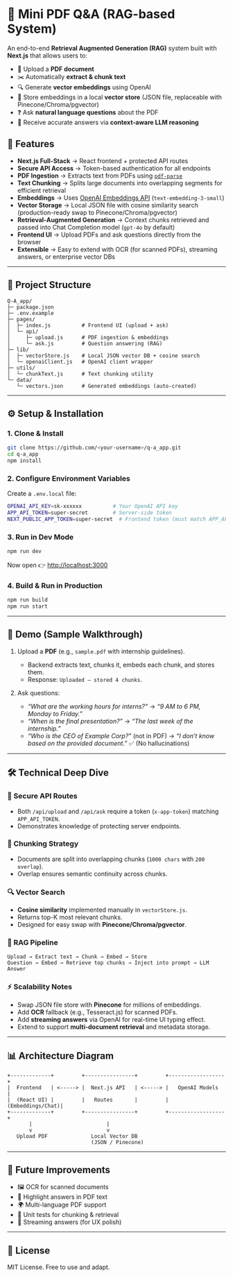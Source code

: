 
# 📘 Mini PDF Q\&A (RAG-based System)

An end-to-end **Retrieval Augmented Generation (RAG)** system built with **Next.js** that allows users to:

* 📂 Upload a **PDF document**
* ✂️ Automatically **extract & chunk text**
* 🔍 Generate **vector embeddings** using OpenAI
* 📡 Store embeddings in a local **vector store** (JSON file, replaceable with Pinecone/Chroma/pgvector)
* ❓ Ask **natural language questions** about the PDF
* 🤖 Receive accurate answers via **context-aware LLM reasoning**


## 🚀 Features

* **Next.js Full-Stack** → React frontend + protected API routes
* **Secure API Access** → Token-based authentication for all endpoints
* **PDF Ingestion** → Extracts text from PDFs using [`pdf-parse`](https://www.npmjs.com/package/pdf-parse)
* **Text Chunking** → Splits large documents into overlapping segments for efficient retrieval
* **Embeddings** → Uses [OpenAI Embeddings API](https://platform.openai.com/docs/guides/embeddings) (`text-embedding-3-small`)
* **Vector Storage** → Local JSON file with cosine similarity search (production-ready swap to Pinecone/Chroma/pgvector)
* **Retrieval-Augmented Generation** → Context chunks retrieved and passed into Chat Completion model (`gpt-4o` by default)
* **Frontend UI** → Upload PDFs and ask questions directly from the browser
* **Extensible** → Easy to extend with OCR (for scanned PDFs), streaming answers, or enterprise vector DBs

---

## 📂 Project Structure

```
Q-A_app/
├─ package.json
├─ .env.example
├─ pages/
│  ├─ index.js          # Frontend UI (upload + ask)
│  └─ api/
│     ├─ upload.js      # PDF ingestion & embeddings
│     └─ ask.js         # Question answering (RAG)
├─ lib/
│  ├─ vectorStore.js    # Local JSON vector DB + cosine search
│  └─ openaiClient.js   # OpenAI client wrapper
├─ utils/
│  └─ chunkText.js      # Text chunking utility
└─ data/
   └─ vectors.json      # Generated embeddings (auto-created)
```

---

## ⚙️ Setup & Installation

### 1. Clone & Install

```bash
git clone https://github.com/<your-username>/q-a_app.git
cd q-a_app
npm install
```

### 2. Configure Environment Variables

Create a `.env.local` file:

```bash
OPENAI_API_KEY=sk-xxxxxx          # Your OpenAI API key
APP_API_TOKEN=super-secret        # Server-side token
NEXT_PUBLIC_APP_TOKEN=super-secret  # Frontend token (must match APP_API_TOKEN)
```

### 3. Run in Dev Mode

```bash
npm run dev
```

Now open 👉 [http://localhost:3000](http://localhost:3000)

### 4. Build & Run in Production

```bash
npm run build
npm run start
```

---

## 🧪 Demo (Sample Walkthrough)

1. Upload a **PDF** (e.g., `sample.pdf` with internship guidelines).

   * Backend extracts text, chunks it, embeds each chunk, and stores them.
   * Response: `Uploaded — stored 4 chunks`.

2. Ask questions:

   * *“What are the working hours for interns?”*
     → *“9 AM to 6 PM, Monday to Friday.”*
   * *“When is the final presentation?”*
     → *“The last week of the internship.”*
   * *“Who is the CEO of Example Corp?”* (not in PDF)
     → *“I don’t know based on the provided document.”* ✅ (No hallucinations)

---

## 🛠️ Technical Deep Dive

### 🔐 Secure API Routes

* Both `/api/upload` and `/api/ask` require a token (`x-app-token`) matching `APP_API_TOKEN`.
* Demonstrates knowledge of protecting server endpoints.

### 📂 Chunking Strategy

* Documents are split into overlapping chunks (`1000 chars` with `200 overlap`).
* Overlap ensures semantic continuity across chunks.

### 🔍 Vector Search

* **Cosine similarity** implemented manually in `vectorStore.js`.
* Returns top-K most relevant chunks.
* Designed for easy swap with **Pinecone/Chroma/pgvector**.

### 🧠 RAG Pipeline

```
Upload → Extract text → Chunk → Embed → Store
Question → Embed → Retrieve top chunks → Inject into prompt → LLM Answer
```

### ⚡ Scalability Notes

* Swap JSON file store with **Pinecone** for millions of embeddings.
* Add **OCR** fallback (e.g., Tesseract.js) for scanned PDFs.
* Add **streaming answers** via OpenAI for real-time UI typing effect.
* Extend to support **multi-document retrieval** and metadata storage.

---

## 📊 Architecture Diagram

```
+-------------+         +----------------+         +------------------+
|  Frontend   | <-----> |  Next.js API   | <-----> |   OpenAI Models  |
|  (React UI) |         |   Routes       |         | (Embeddings/Chat)|
+-------------+         +----------------+         +------------------+
       |                        |
       v                        v
   Upload PDF              Local Vector DB
                           (JSON / Pinecone)
```

---

## 🔮 Future Improvements

* 🖼 OCR for scanned documents
* 📝 Highlight answers in PDF text
* 🌍 Multi-language PDF support
* 🧪 Unit tests for chunking & retrieval
* 🔄 Streaming answers (for UX polish)

---

## 📑 License

MIT License. Free to use and adapt.


